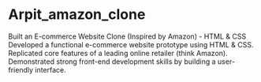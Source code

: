 # Arpit_amazon_clone
Built an E-commerce Website Clone (Inspired by Amazon) - HTML &amp; CSS Developed a functional e-commerce website prototype using HTML &amp; CSS. Replicated core features of a leading online retailer (think Amazon). Demonstrated strong front-end development skills by building a user-friendly interface.
